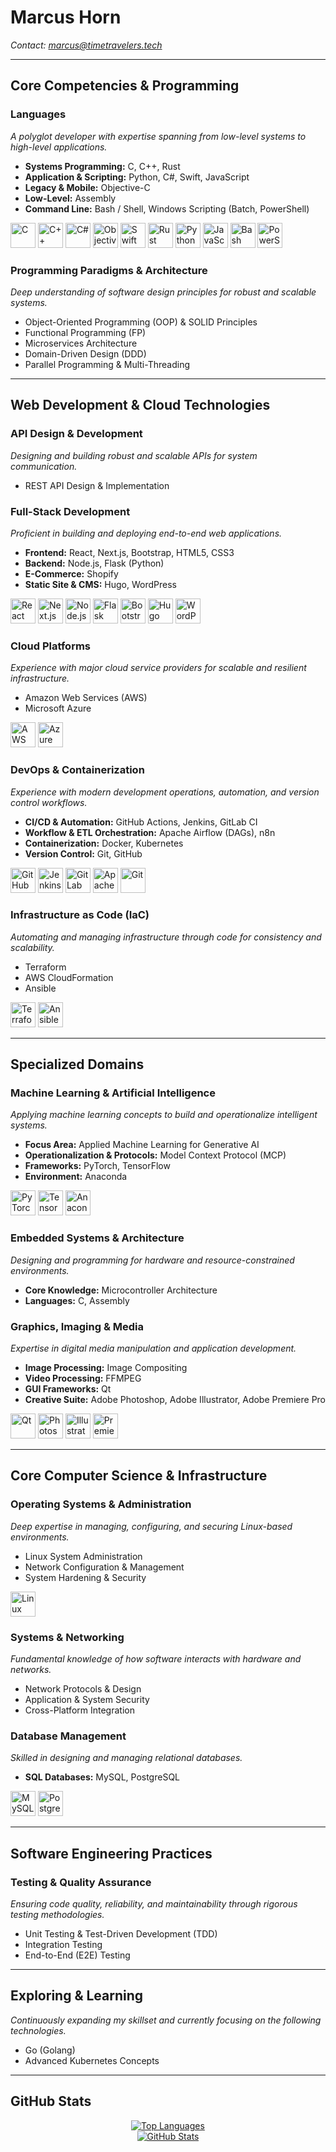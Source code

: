 <h1>Marcus Horn</h1>
<p><em>Contact: <a href="mailto:marcus@timetravelers.tech">marcus@timetravelers.tech</a></em></p>

<hr>

<h2>Core Competencies & Programming</h2>

<h3>Languages</h3>
<p><i>A polyglot developer with expertise spanning from low-level systems to high-level applications.</i></p>
<ul>
  <li><strong>Systems Programming:</strong> C, C++, Rust</li>
  <li><strong>Application & Scripting:</strong> Python, C#, Swift, JavaScript</li>
  <li><strong>Legacy & Mobile:</strong> Objective-C</li>
  <li><strong>Low-Level:</strong> Assembly</li>
  <li><strong>Command Line:</strong> Bash / Shell, Windows Scripting (Batch, PowerShell)</li>
</ul>
<p align="left"> 
  <a href="https://www.cprogramming.com/" rel="nofollow"><img src="https://cdn.jsdelivr.net/gh/devicons/devicon@latest/icons/c/c-original.svg" alt="C" width="40" height="40"></a>
  <a href="https://isocpp.org/std/the-standard" rel="nofollow"><img src="https://cdn.jsdelivr.net/gh/devicons/devicon@latest/icons/cplusplus/cplusplus-original.svg" alt="C++" width="40" height="40"></a>
  <a href="https://learn.microsoft.com/en-us/dotnet/csharp/" rel="nofollow"><img src="https://cdn.jsdelivr.net/gh/devicons/devicon@latest/icons/csharp/csharp-original.svg" alt="C#" width="40" height="40"></a>
  <a href="https://developer.apple.com/library/archive/documentation/Cocoa/Conceptual/ProgrammingWithObjectiveC" rel="nofollow"><img src="https://cdn.jsdelivr.net/gh/devicons/devicon@latest/icons/objectivec/objectivec-plain.svg" alt="Objective C" width="40" height="40"></a>
  <a href="https://www.swift.org" rel="nofollow"><img src="https://cdn.jsdelivr.net/gh/devicons/devicon@latest/icons/swift/swift-original.svg" alt="Swift" width="40" height="40"></a>
  <a href="https://www.rust-lang.org" rel="nofollow"><img src="https://cdn.jsdelivr.net/gh/devicons/devicon@latest/icons/rust/rust-original.svg" alt="Rust" width="40" height="40"></a>
  <a href="https://www.python.org" rel="nofollow"><img src="https://cdn.jsdelivr.net/gh/devicons/devicon@latest/icons/python/python-original.svg" alt="Python" width="40" height="40"></a>
  <a href="https://www.w3schools.com/js/" rel="nofollow"><img src="https://cdn.jsdelivr.net/gh/devicons/devicon@latest/icons/javascript/javascript-original.svg" alt="JavaScript" width="40" height="40"></a>
  <a href="https://www.gnu.org/software/bash/" rel="nofollow"><img src="https://cdn.jsdelivr.net/gh/devicons/devicon@latest/icons/bash/bash-original.svg" alt="Bash" width="40" height="40"></a>
  <a href="https://learn.microsoft.com/en-us/powershell/" rel="nofollow"><img src="https://cdn.jsdelivr.net/gh/devicons/devicon@latest/icons/powershell/powershell-original.svg" alt="PowerShell" width="40" height="40"></a>
</p>

<h3>Programming Paradigms & Architecture</h3>
<p><i>Deep understanding of software design principles for robust and scalable systems.</i></p>
<ul>
  <li>Object-Oriented Programming (OOP) & SOLID Principles</li>
  <li>Functional Programming (FP)</li>
  <li>Microservices Architecture</li>
  <li>Domain-Driven Design (DDD)</li>
  <li>Parallel Programming & Multi-Threading</li>
</ul>

<hr>

<h2>Web Development & Cloud Technologies</h2>

<h3>API Design & Development</h3>
<p><i>Designing and building robust and scalable APIs for system communication.</i></p>
<ul>
    <li>REST API Design & Implementation</li>
</ul>

<h3>Full-Stack Development</h3>
<p><i>Proficient in building and deploying end-to-end web applications.</i></p>
<ul>
    <li><strong>Frontend:</strong> React, Next.js, Bootstrap, HTML5, CSS3</li>
    <li><strong>Backend:</strong> Node.js, Flask (Python)</li>
    <li><strong>E-Commerce:</strong> Shopify</li>
    <li><strong>Static Site & CMS:</strong> Hugo, WordPress</li>
</ul>
<p align="left">
  <a href="https://react.dev/" rel="nofollow"><img src="https://cdn.jsdelivr.net/gh/devicons/devicon@latest/icons/react/react-original-wordmark.svg" alt="React" width="40" height="40"></a>
  <a href="https://nextjs.org/" rel="nofollow"><img src="https://cdn.jsdelivr.net/gh/devicons/devicon@latest/icons/nextjs/nextjs-original.svg" alt="Next.js" width="40" height="40"></a>
  <a href="https://nodejs.org" rel="nofollow"><img src="https://cdn.jsdelivr.net/gh/devicons/devicon@latest/icons/nodejs/nodejs-original-wordmark.svg" alt="Node.js" width="40" height="40"></a>
  <a href="https://flask.palletsprojects.com/" rel="nofollow"><img src="https://cdn.jsdelivr.net/gh/devicons/devicon@latest/icons/flask/flask-original.svg" alt="Flask" width="40" height="40"></a>
  <a href="https://getbootstrap.com/" rel="nofollow"><img src="https://cdn.jsdelivr.net/gh/devicons/devicon@latest/icons/bootstrap/bootstrap-original-wordmark.svg" alt="Bootstrap" width="40" height="40"></a>
  <a href="https://gohugo.io" rel="nofollow"><img src="https://cdn.jsdelivr.net/gh/devicons/devicon@latest/icons/hugo/hugo-original.svg" alt="Hugo" width="40" height="40"></a>
  <a href="https://wordpress.com/" rel="nofollow"><img src="https://cdn.jsdelivr.net/gh/devicons/devicon@latest/icons/wordpress/wordpress-original.svg" alt="WordPress" width="40" height="40"></a>
</p>

<h3>Cloud Platforms</h3>
<p><i>Experience with major cloud service providers for scalable and resilient infrastructure.</i></p>
<ul>
    <li>Amazon Web Services (AWS)</li>
    <li>Microsoft Azure</li>
</ul>
<p align="left">
    <a href="https://aws.amazon.com" rel="nofollow"><img src="https://cdn.jsdelivr.net/gh/devicons/devicon@latest/icons/amazonwebservices/amazonwebservices-original-wordmark.svg" alt="AWS" width="40" height="40"></a>
    <a href="https://azure.microsoft.com" rel="nofollow"><img src="https://cdn.jsdelivr.net/gh/devicons/devicon@latest/icons/azure/azure-original.svg" alt="Azure" width="40" height="40"></a>
</p>

<h3>DevOps & Containerization</h3>
<p><i>Experience with modern development operations, automation, and version control workflows.</i></p>
<ul>
  <li><strong>CI/CD & Automation:</strong> GitHub Actions, Jenkins, GitLab CI</li>
  <li><strong>Workflow & ETL Orchestration:</strong> Apache Airflow (DAGs), n8n</li>
  <li><strong>Containerization:</strong> Docker, Kubernetes</li>
  <li><strong>Version Control:</strong> Git, GitHub</li>
</ul>
<p align="left">
  <a href="https://github.com/features/actions" rel="nofollow"><img src="https://cdn.jsdelivr.net/gh/devicons/devicon@latest/icons/githubactions/githubactions-original.svg" alt="GitHub Actions" width="40" height="40"></a>
  <a href="https://www.jenkins.io" rel="nofollow"><img src="https://cdn.jsdelivr.net/gh/devicons/devicon@latest/icons/jenkins/jenkins-original.svg" alt="Jenkins" width="40" height="40"></a>
  <a href="https://about.gitlab.com/" rel="nofollow"><img src="https://cdn.jsdelivr.net/gh/devicons/devicon@latest/icons/gitlab/gitlab-original.svg" alt="GitLab" width="40" height="40"></a>
  <a href="https://airflow.apache.org/" rel="nofollow"><img src="https://cdn.jsdelivr.net/gh/devicons/devicon@latest/icons/apacheairflow/apacheairflow-original.svg" alt="Apache Airflow" width="40" height="40"></a>
  <a href="https://git-scm.com/" rel="nofollow"><img src="https://cdn.jsdelivr.net/gh/devicons/devicon@latest/icons/git/git-original.svg" alt="Git" width="40" height="40"></a>
</p>

<h3>Infrastructure as Code (IaC)</h3>
<p><i>Automating and managing infrastructure through code for consistency and scalability.</i></p>
<ul>
  <li>Terraform</li>
  <li>AWS CloudFormation</li>
  <li>Ansible</li>
</ul>
<p align="left">
  <a href="https://www.terraform.io/" rel="nofollow"><img src="https://cdn.jsdelivr.net/gh/devicons/devicon@latest/icons/terraform/terraform-original.svg" alt="Terraform" width="40" height="40"></a>
  <a href="https://www.ansible.com/" rel="nofollow"><img src="https://cdn.jsdelivr.net/gh/devicons/devicon@latest/icons/ansible/ansible-original.svg" alt="Ansible" width="40" height="40"></a>
</p>

<hr>

<h2>Specialized Domains</h2>

<h3>Machine Learning & Artificial Intelligence</h3>
<p><i>Applying machine learning concepts to build and operationalize intelligent systems.</i></p>
<ul>
  <li><strong>Focus Area:</strong> Applied Machine Learning for Generative AI</li>
  <li><strong>Operationalization & Protocols:</strong> Model Context Protocol (MCP)</li>
  <li><strong>Frameworks:</strong> PyTorch, TensorFlow</li>
  <li><strong>Environment:</strong> Anaconda</li>
</ul>
<p align="left">
  <a href="https://pytorch.org/" rel="nofollow"><img src="https://cdn.jsdelivr.net/gh/devicons/devicon@latest/icons/pytorch/pytorch-original.svg" alt="PyTorch" width="40" height="40"></a>
  <a href="https://www.tensorflow.org" rel="nofollow"><img src="https://cdn.jsdelivr.net/gh/devicons/devicon@latest/icons/tensorflow/tensorflow-original.svg" alt="TensorFlow" width="40" height="40"></a>
  <a href="https://www.anaconda.com" rel="nofollow"><img src="https://cdn.jsdelivr.net/gh/devicons/devicon@latest/icons/anaconda/anaconda-original-wordmark.svg" alt="Anaconda" width="40" height="40"></a>
</p>

<h3>Embedded Systems & Architecture</h3>
<p><i>Designing and programming for hardware and resource-constrained environments.</i></p>
<ul>
  <li><strong>Core Knowledge:</strong> Microcontroller Architecture</li>
  <li><strong>Languages:</strong> C, Assembly</li>
</ul>

<h3>Graphics, Imaging & Media</h3>
<p><i>Expertise in digital media manipulation and application development.</i></p>
<ul>
  <li><strong>Image Processing:</strong> Image Compositing</li>
  <li><strong>Video Processing:</strong> FFMPEG</li>
  <li><strong>GUI Frameworks:</strong> Qt</li>
  <li><strong>Creative Suite:</strong> Adobe Photoshop, Adobe Illustrator, Adobe Premiere Pro</li>
</ul>
<p align="left">
  <a href="https://www.qt.io/" rel="nofollow"><img src="https://cdn.jsdelivr.net/gh/devicons/devicon@latest/icons/qt/qt-original.svg" alt="Qt" width="40" height="40"></a>
  <a href="https://www.photoshop.com/en" rel="nofollow"><img src="https://cdn.jsdelivr.net/gh/devicons/devicon@latest/icons/photoshop/photoshop-plain.svg" alt="Photoshop" width="40" height="40"></a>
  <a href="https://www.illustrator.com/en" rel="nofollow"><img src="https://cdn.jsdelivr.net/gh/devicons/devicon@latest/icons/illustrator/illustrator-plain.svg" alt="Illustrator" width="40" height="40"></a>
  <a href="https://www.premierepro.com/en" rel="nofollow"><img src="https://cdn.jsdelivr.net/gh/devicons/devicon@latest/icons/premierepro/premierepro-plain.svg" alt="Premiere Pro" width="40" height="40"></a>
</p>

<hr>

<h2>Core Computer Science & Infrastructure</h2>

<h3>Operating Systems & Administration</h3>
<p><i>Deep expertise in managing, configuring, and securing Linux-based environments.</i></p>
<ul>
  <li>Linux System Administration</li>
  <li>Network Configuration & Management</li>
  <li>System Hardening & Security</li>
</ul>
<p align="left">
  <a href="https://www.linux.org/" rel="nofollow"><img src="https://cdn.jsdelivr.net/gh/devicons/devicon@latest/icons/linux/linux-original.svg" alt="Linux" width="40" height="40"></a>
</p>

<h3>Systems & Networking</h3>
<p><i>Fundamental knowledge of how software interacts with hardware and networks.</i></p>
<ul>
  <li>Network Protocols & Design</li>
  <li>Application & System Security</li>
  <li>Cross-Platform Integration</li>
</ul>

<h3>Database Management</h3>
<p><i>Skilled in designing and managing relational databases.</i></p>
<ul>
  <li><strong>SQL Databases:</strong> MySQL, PostgreSQL</li>
</ul>
<p align="left">
  <a href="https://www.mysql.com/" rel="nofollow"><img src="https://cdn.jsdelivr.net/gh/devicons/devicon@latest/icons/mysql/mysql-original-wordmark.svg" alt="MySQL" width="40" height="40"></a>
  <a href="https://www.postgresql.org" rel="nofollow"><img src="https://cdn.jsdelivr.net/gh/devicons/devicon@latest/icons/postgresql/postgresql-original-wordmark.svg" alt="PostgreSQL" width="40" height="40"></a>
</p>

<hr>

<h2>Software Engineering Practices</h2>
<h3>Testing & Quality Assurance</h3>
<p><i>Ensuring code quality, reliability, and maintainability through rigorous testing methodologies.</i></p>
<ul>
  <li>Unit Testing & Test-Driven Development (TDD)</li>
  <li>Integration Testing</li>
  <li>End-to-End (E2E) Testing</li>
</ul>

<hr>

<h2>Exploring & Learning</h2>
<p><i>Continuously expanding my skillset and currently focusing on the following technologies.</i></p>
<ul>
    <li>Go (Golang)</li>
    <li>Advanced Kubernetes Concepts</li>
</ul>

<hr>

<h2>GitHub Stats</h2>
<p align="center">
  <a href="https://github.com/muvo4k">
    <img src="https://github-readme-stats.vercel.app/api/top-langs?username=muvo4k&show_icons=true&locale=en&layout=compact&langs_count=10&theme=dark" alt="Top Languages">
  </a>
  <br>
  <a href="https://github.com/muvo4k">
    <img src="https://github-readme-stats.vercel.app/api?username=muvo4k&show_icons=true&locale=en&theme=dark" alt="GitHub Stats">
  </a>
</p>
